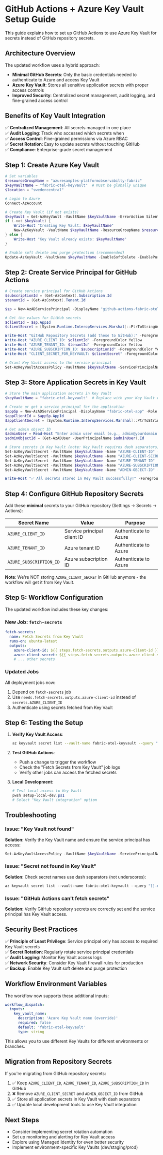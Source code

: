# GitHub Actions + Azure Key Vault Setup Guide

This guide explains how to set up GitHub Actions to use Azure Key Vault for secrets instead of GitHub repository secrets.

## Architecture Overview

The updated workflow uses a hybrid approach:
- **Minimal GitHub Secrets**: Only the basic credentials needed to authenticate to Azure and access Key Vault
- **Azure Key Vault**: Stores all sensitive application secrets with proper access controls
- **Improved Security**: Centralized secret management, audit logging, and fine-grained access control

## Benefits of Key Vault Integration

✅ **Centralized Management**: All secrets managed in one place  
✅ **Audit Logging**: Track who accessed which secrets when  
✅ **Access Control**: Fine-grained permissions via Azure RBAC  
✅ **Secret Rotation**: Easy to update secrets without touching GitHub  
✅ **Compliance**: Enterprise-grade secret management  

## Step 1: Create Azure Key Vault

```powershell
# Set variables
$resourceGroupName = "azuresamples-platformobservabilty-fabric"
$keyVaultName = "fabric-otel-keyvault"  # Must be globally unique
$location = "swedencentral"

# Login to Azure
Connect-AzAccount

# Create Key Vault (if not exists)
$keyVault = Get-AzKeyVault -VaultName $keyVaultName -ErrorAction SilentlyContinue
if (-not $keyVault) {
    Write-Host "Creating Key Vault: $keyVaultName"
    New-AzKeyVault -VaultName $keyVaultName -ResourceGroupName $resourceGroupName -Location $location
} else {
    Write-Host "Key Vault already exists: $keyVaultName"
}

# Enable soft delete and purge protection (recommended)
Update-AzKeyVault -VaultName $keyVaultName -EnableSoftDelete -EnablePurgeProtection
```

## Step 2: Create Service Principal for GitHub Actions

```powershell
# Create service principal for GitHub Actions
$subscriptionId = (Get-AzContext).Subscription.Id
$tenantId = (Get-AzContext).Tenant.Id

$sp = New-AzADServicePrincipal -DisplayName "github-actions-fabric-otel" -Role "Contributor" -Scope "/subscriptions/$subscriptionId"

# Get the values for GitHub secrets
$clientId = $sp.AppId
$clientSecret = [System.Runtime.InteropServices.Marshal]::PtrToStringAuto([System.Runtime.InteropServices.Marshal]::SecureStringToBSTR($sp.PasswordCredentials.SecretText))

Write-Host "GitHub Repository Secrets (add these to GitHub):" -ForegroundColor Green
Write-Host "AZURE_CLIENT_ID: $clientId" -ForegroundColor Yellow
Write-Host "AZURE_TENANT_ID: $tenantId" -ForegroundColor Yellow  
Write-Host "AZURE_SUBSCRIPTION_ID: $subscriptionId" -ForegroundColor Yellow
Write-Host "CLIENT_SECRET_FOR_KEYVAULT: $clientSecret" -ForegroundColor Yellow

# Grant Key Vault access to the service principal
Set-AzKeyVaultAccessPolicy -VaultName $keyVaultName -ServicePrincipalName $clientId -PermissionsToSecrets get,list
```

## Step 3: Store Application Secrets in Key Vault

```powershell
# Store the main application secrets in Key Vault
$keyVaultName = "fabric-otel-keyvault"  # Replace with your Key Vault name

# Create or get a service principal for the application
$appSp = New-AzADServicePrincipal -DisplayName "fabric-otel-app" -Role "Contributor" -Scope "/subscriptions/$subscriptionId"
$appClientId = $appSp.AppId
$appClientSecret = [System.Runtime.InteropServices.Marshal]::PtrToStringAuto([System.Runtime.InteropServices.Marshal]::SecureStringToBSTR($appSp.PasswordCredentials.SecretText))

# Get admin object ID
$adminUser = Read-Host "Enter admin user email (e.g., admin@yourdomain.com)"
$adminObjectId = (Get-AzADUser -UserPrincipalName $adminUser).Id

# Store secrets in Key Vault (note: Key Vault requires dash separators)
Set-AzKeyVaultSecret -VaultName $keyVaultName -Name "AZURE-CLIENT-ID" -SecretValue (ConvertTo-SecureString $appClientId -AsPlainText -Force)
Set-AzKeyVaultSecret -VaultName $keyVaultName -Name "AZURE-CLIENT-SECRET" -SecretValue (ConvertTo-SecureString $appClientSecret -AsPlainText -Force)
Set-AzKeyVaultSecret -VaultName $keyVaultName -Name "AZURE-TENANT-ID" -SecretValue (ConvertTo-SecureString $tenantId -AsPlainText -Force)
Set-AzKeyVaultSecret -VaultName $keyVaultName -Name "AZURE-SUBSCRIPTION-ID" -SecretValue (ConvertTo-SecureString $subscriptionId -AsPlainText -Force)
Set-AzKeyVaultSecret -VaultName $keyVaultName -Name "ADMIN-OBJECT-ID" -SecretValue (ConvertTo-SecureString $adminObjectId -AsPlainText -Force)

Write-Host "✅ All secrets stored in Key Vault successfully!" -ForegroundColor Green
```

## Step 4: Configure GitHub Repository Secrets

Add these **minimal** secrets to your GitHub repository (Settings → Secrets → Actions):

| Secret Name | Value | Purpose |
|-------------|-------|---------|
| `AZURE_CLIENT_ID` | Service principal client ID | Authenticate to Azure |
| `AZURE_TENANT_ID` | Azure tenant ID | Authenticate to Azure |
| `AZURE_SUBSCRIPTION_ID` | Azure subscription ID | Authenticate to Azure |

**Note**: We're NOT storing `AZURE_CLIENT_SECRET` in GitHub anymore - the workflow will get it from Key Vault.

## Step 5: Workflow Configuration

The updated workflow includes these key changes:

### New Job: `fetch-secrets`
```yaml
fetch-secrets:
  name: Fetch Secrets from Key Vault
  runs-on: ubuntu-latest
  outputs:
    azure-client-id: ${{ steps.fetch-secrets.outputs.azure-client-id }}
    azure-client-secret: ${{ steps.fetch-secrets.outputs.azure-client-secret }}
    # ... other secrets
```

### Updated Jobs
All deployment jobs now:
1. Depend on `fetch-secrets` job
2. Use `needs.fetch-secrets.outputs.azure-client-id` instead of `secrets.AZURE_CLIENT_ID`
3. Authenticate using secrets fetched from Key Vault

## Step 6: Testing the Setup

1. **Verify Key Vault Access**:
   ```bash
   az keyvault secret list --vault-name fabric-otel-keyvault --query "[].name"
   ```

2. **Test GitHub Actions**:
   - Push a change to trigger the workflow
   - Check the "Fetch Secrets from Key Vault" job logs
   - Verify other jobs can access the fetched secrets

3. **Local Development**:
   ```powershell
   # Test local access to Key Vault
   pwsh setup-local-dev.ps1
   # Select "Key Vault integration" option
   ```

## Troubleshooting

### Issue: "Key Vault not found"
**Solution**: Verify the Key Vault name and ensure the service principal has access:
```powershell
Set-AzKeyVaultAccessPolicy -VaultName $keyVaultName -ServicePrincipalName $clientId -PermissionsToSecrets get,list
```

### Issue: "Secret not found in Key Vault"
**Solution**: Check secret names use dash separators (not underscores):
```powershell
az keyvault secret list --vault-name fabric-otel-keyvault --query "[].name"
```

### Issue: "GitHub Actions can't fetch secrets"
**Solution**: Verify GitHub repository secrets are correctly set and the service principal has Key Vault access.

## Security Best Practices

✅ **Principle of Least Privilege**: Service principal only has access to required Key Vault secrets  
✅ **Secret Rotation**: Regularly rotate service principal credentials  
✅ **Audit Logging**: Monitor Key Vault access logs  
✅ **Network Security**: Consider Key Vault firewall rules for production  
✅ **Backup**: Enable Key Vault soft delete and purge protection  

## Workflow Environment Variables

The workflow now supports these additional inputs:

```yaml
workflow_dispatch:
  inputs:
    key_vault_name:
      description: 'Azure Key Vault name (override)'
      required: false
      default: 'fabric-otel-keyvault'
      type: string
```

This allows you to use different Key Vaults for different environments or branches.

## Migration from Repository Secrets

If you're migrating from GitHub repository secrets:

1. ✅ Keep `AZURE_CLIENT_ID`, `AZURE_TENANT_ID`, `AZURE_SUBSCRIPTION_ID` in GitHub
2. ❌ Remove `AZURE_CLIENT_SECRET` and `ADMIN_OBJECT_ID` from GitHub
3. ✅ Store all application secrets in Key Vault with dash separators
4. ✅ Update local development tools to use Key Vault integration

## Next Steps

- Consider implementing secret rotation automation
- Set up monitoring and alerting for Key Vault access
- Explore using Managed Identity for even better security
- Implement environment-specific Key Vaults (dev/staging/prod)
